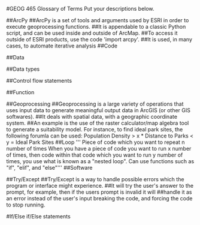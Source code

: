#GEOG 465 Glossary of Terms
Put your descriptions below.

##ArcPy
##ArcPy is a set of tools and arguments used by ESRI in order to execute geoprocessing functions.
##It is appendable to a classic Python script, and can be used inside and outside of ArcMap.
##To access it outside of ESRI products, use the code 'import arcpy'.
##It is used, in many cases, to automate iterative analysis
##Code

##Data

##Data types

##Control flow statements

##Function

##Geoprocessing
##Geoprocessing is a large variety of operations that uses input data to generate meaningful output data in ArcGIS (or other GIS softwares).
##It deals with spatial data, with a geographic coordinate system.
##An example is the use of the raster calculator/map algebra tool to generate a suitability model. For instance, to find ideal park sites, the following forumla can be used:
Population Density > x * Distance to Parks < y = Ideal Park Sites
##Loop
''' Piece of code which you want to repeat n number of times When you have a piece of code you want to run x number of times, then code within that code which you want to run y number of times, you use what is known as a "nested loop". Can use functions such as "if", "elif", and "else"'''
##Software

##Try/Except
##Try/Except is a way to handle possible errors which the program or interface might experience. 
##It will try the user's answer to the prompt, for example, then if the users prompt is invalid it will
##handle it as an error instead of the user's input breaking the code, and forcing the code to stop running. 

#If/Else if/Else statements

